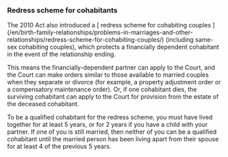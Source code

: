 ###  Redress scheme for cohabitants

The 2010 Act also introduced a [ redress scheme for cohabiting couples
](/en/birth-family-relationships/problems-in-marriages-and-other-
relationships/redress-scheme-for-cohabiting-couples/) (including same-sex
cohabiting couples), which protects a financially dependent cohabitant in the
event of the relationship ending.

This means the financially-dependent partner can apply to the Court, and the
Court can make orders similar to those available to married couples when they
separate or divorce (for example, a property adjustment order or a
compensatory maintenance order). Or, if one cohabitant dies, the surviving
cohabitant can apply to the Court for provision from the estate of the
deceased cohabitant.

To be a qualified cohabitant for the redress scheme, you must have lived
together for at least 5 years, or for 2 years if you have a child with your
partner. If one of you is still married, then neither of you can be a
qualified cohabitant until the married person has been living apart from their
spouse for at least 4 of the previous 5 years.
